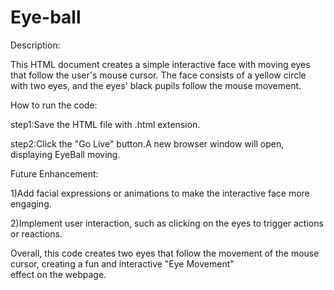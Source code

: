 # Eye-ball

Description:

This HTML document creates a simple interactive face with moving eyes that follow the user's mouse cursor. The face consists of a yellow circle with two eyes, and the eyes' black pupils follow the mouse movement.

How to run the code:

step1:Save the HTML file with .html extension.

step2:Click the "Go Live" button.A new browser window will open, displaying EyeBall moving.

Future Enhancement:

1)Add facial expressions or animations to make the interactive face more engaging.

2)Implement user interaction, such as clicking on the eyes to trigger actions or reactions.




Overall, this code creates two eyes that follow the movement of the mouse cursor, creating a fun and interactive "Eye Movement" effect on the webpage.
